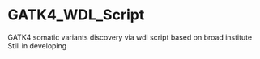 # GATK4_WDL_Script
GATK4 somatic variants discovery via wdl script based on broad institute
Still in developing
